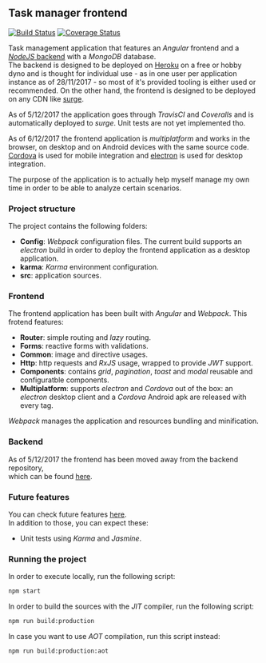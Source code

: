 ## Task manager frontend

[![Build Status](https://travis-ci.org/damoresa/taskmanager-frontend.svg?branch=master)](https://travis-ci.org/damoresa/taskmanager-frontend)
[![Coverage Status](https://coveralls.io/repos/github/damoresa/taskmanager-frontend/badge.svg)](https://coveralls.io/github/damoresa/taskmanager-frontend)

Task management application that features an _Angular_ frontend 
and a [_NodeJS_ backend](https://github.com/damoresa/taskmanager) 
with a _MongoDB_ database.  
The backend is designed to be deployed on [Heroku](https://www.heroku.com) 
on a free or hobby dyno and is thought for individual use - as in one 
user per application instance as of 28/11/2017 - so most of it's 
provided tooling is either used or recommended. On the other hand, the 
frontend is designed to be deployed on any CDN like [surge](https://surge.sh/). 
  
As of 5/12/2017 the application goes through _TravisCI_ and _Coveralls_ 
and is automatically deployed to _surge_. Unit tests are not yet implemented tho.
  
As of 6/12/2017 the frontend application is _multiplatform_ and works in the 
browser, on desktop and on Android devices with the same source code. 
[Cordova](https://cordova.apache.org/) is used for mobile integration 
and [electron](https://electronjs.org/) is used for desktop integration.
  
The purpose of the application is to actually help myself manage 
my own time in order to be able to analyze certain scenarios.
  
  
### Project structure
  
The project contains the following folders:
* __Config__: _Webpack_ configuration files. The current build supports an _electron_ 
build in order to deploy the frontend application as a desktop application.
* __karma__: _Karma_ environment configuration.
* __src__: application sources.
  
  
### Frontend
  
The frontend application has been built with _Angular_ and _Webpack_. 
This frotend features: 
  
* __Router__: simple routing and _lazy_ routing.
* __Forms__: reactive forms with validations.
* __Common__: image and directive usages.
* __Http__: http requests and _RxJS_ usage, wrapped to provide _JWT_ support.
* __Components__: contains _grid_, _pagination_, _toast_ and _modal_ 
reusable and configuratble components.
* __Multiplatform__: supports _electron_ and _Cordova_ out of the box: an _electron_ 
desktop client and a _Cordova_ Android apk are released with every tag.
  
_Webpack_ manages the application and resources bundling and minification.
  
  
### Backend
  
As of 5/12/2017 the frontend has been moved away from the backend repository,  
which can be found [here](https://github.com/damoresa/taskmanager).
  
  
### Future features
  
You can check future features [here](https://github.com/damoresa/taskmanager#future-features).  
In addition to those, you can expect these:
* Unit tests using _Karma_ and _Jasmine_.
  
  
### Running the project

In order to execute locally, run the following script:

```bash
npm start
```
  
In order to build the sources with the _JIT_ compiler, run the following script:

```bash
npm run build:production
```
  
In case you want to use _AOT_ compilation, run this script instead:

```bash
npm run build:production:aot
```